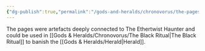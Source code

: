 ```yaml
---
{"dg-publish":true,"permalink":"/gods-and-heralds/chronovorus/the-pages/","noteIcon":"","created":"2024-02-28T16:38:50.712+00:00","updated":"2024-12-18T14:55:15.910+00:00"}
---
```


The pages were artefacts deeply connected to The Ethertwist Haunter and could be used in [[Gods & Heralds/Chronovorus/The Black Ritual\|The Black Ritual]] to banish the [[Gods & Heralds/Herald\|Herald]]. 
